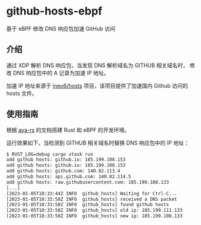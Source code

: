 #  github-hosts-ebpf

基于 eBPF 修改 DNS 响应包加速 GitHub 访问

## 介绍


通过 XDP 解析 DNS 响应包，当发现 DNS 解析域名为 GITHUB 相关域名时，
修改 DNS 响应包中的 A 记录为加速 IP 地址。

加速 IP 地址来源于 [ineo6/hosts](https://github.com/ineo6/hosts) 项目，该项目提供了加速国内 Github 访问的 hosts 文件。


## 使用指南


根据 [aya-rs](https://aya-rs.dev/book/start/development/) 的文档搭建 Rust 和 eBPF 的开发环境。


运行效果如下，当检测到 GITHUB 相关域名时替换 DNS 响应包中的 IP 地址：

```sh
$ RUST_LOG=debug cargo xtask run
add github hosts: github.io: 185.199.108.153
add github hosts: github.io: 185.199.108.153
add github hosts: github.com: 140.82.113.4
add github hosts: api.github.com: 140.82.114.5
add github hosts: raw.githubusercontent.com: 185.199.108.133
[...]
[2023-01-05T10:33:44Z INFO  github_hosts] Waiting for Ctrl-C...
[2023-01-05T10:33:58Z INFO  github_hosts] received a DNS packet
[2023-01-05T10:33:58Z INFO  github_hosts] found github hosts
[2023-01-05T10:33:58Z INFO  github_hosts] old ip: 185.199.111.133
[2023-01-05T10:33:58Z INFO  github_hosts] new ip: 185.199.108.133

```





